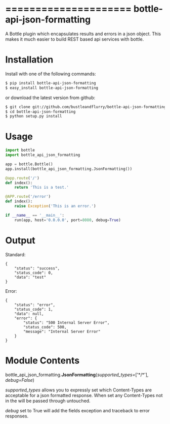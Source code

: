 =====================
bottle-api-json-formatting
=====================

A Bottle plugin which encapsulates results and errors in a json object. This 
makes it much easier to build REST based api services with bottle. 


Installation
===============

Install with one of the following commands:
```bash
$ pip install bottle-api-json-formatting
$ easy_install bottle-api-json-formatting
```
or download the latest version from github:
```bash
$ git clone git://github.com/bustleandflurry/bottle-api-json-formatting.git
$ cd bottle-api-json-formatting
$ python setup.py install
```


Usage
===============
```python
import bottle
import bottle_api_json_formatting

app = bottle.Bottle()
app.install(bottle_api_json_formatting.JsonFormatting())

@app.route('/')
def index():
    return 'This is a test.'

@APP.route('/error')
def index():
    raise Exception('This is an error.')

if __name__ == '__main__':
    run(app, host='0.0.0.0', port=8080, debug=True)
```


Output
=============

Standard:
```
{
    "status": "success", 
    "status_code": 0, 
    "data": "test"
}
```

Error:
```
{
    "status": "error", 
    "status_code": 1, 
    "data": null, 
    "error": {
        "status": "500 Internal Server Error", 
        "status_code": 500, 
        "message": "Internal Server Error"
    }
}
```


Module Contents
=============

bottle\_api\_json\_formatting.**JsonFormatting**(*supported\_types=*['\*/\*'], *debug=False*)

*supported\_types* allows you to expressly set which Content-Types are acceptable for a json formatted response. When set any Content-Types not in the will be passed through untouched. 

*debug* set to True will add the fields exception and traceback to error responses.


